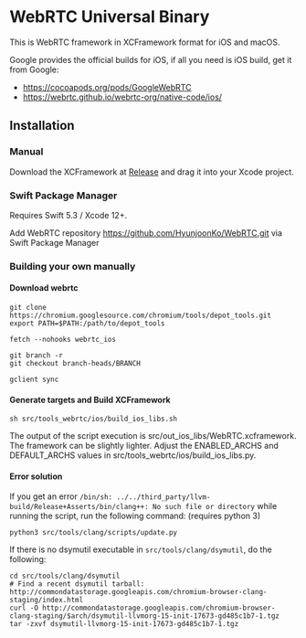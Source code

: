 # WebRTC Universal Binary

This is WebRTC framework in XCFramework format for iOS and macOS.

Google provides the official builds for iOS, if all you need is iOS build, get it from Google:

- https://cocoapods.org/pods/GoogleWebRTC
- https://webrtc.github.io/webrtc-org/native-code/ios/

## Installation

### Manual 

Download the XCFramework at [Release](https://github.com/HyunjoonKo/WebRTC/releases) and drag it into your Xcode project.

### Swift Package Manager 

Requires Swift 5.3 / Xcode 12+.

Add WebRTC repository https://github.com/HyunjoonKo/WebRTC.git via Swift Package Manager

### Building your own manually

#### Download webrtc

```shellscript
git clone https://chromium.googlesource.com/chromium/tools/depot_tools.git
export PATH=$PATH:/path/to/depot_tools

fetch --nohooks webrtc_ios

git branch -r
git checkout branch-heads/BRANCH

gclient sync
```

#### Generate targets and Build XCFramework

```shellscript
sh src/tools_webrtc/ios/build_ios_libs.sh
```
The output of the script execution is src/out_ios_libs/WebRTC.xcframework.
The framework can be slightly lighter. Adjust the ENABLED_ARCHS and DEFAULT_ARCHS values in src/tools_webrtc/ios/build_ios_libs.py.

#### Error solution

If you get an error `/bin/sh: ../../third_party/llvm-build/Release+Asserts/bin/clang++: No such file or directory` while running the script, run the following command: (requires python 3)
```shellscript
python3 src/tools/clang/scripts/update.py
```

If there is no dsymutil executable in `src/tools/clang/dsymutil`, do the following:
```shellscript
cd src/tools/clang/dsymutil
# Find a recent dsymutil tarball: http://commondatastorage.googleapis.com/chromium-browser-clang-staging/index.html
curl -O http://commondatastorage.googleapis.com/chromium-browser-clang-staging/$arch/dsymutil-llvmorg-15-init-17673-gd485c1b7-1.tgz
tar -zxvf dsymutil-llvmorg-15-init-17673-gd485c1b7-1.tgz
```